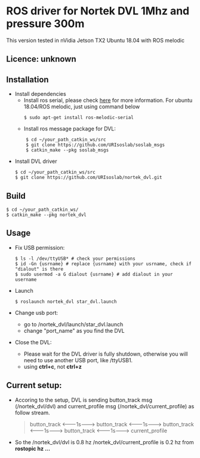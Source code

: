 # ROS driver for Nortek DVL 1Mhz and pressure 300m
This version tested in nVidia Jetson TX2 Ubuntu 18.04 with ROS melodic

## Licence: unknown

## Installation
- Install dependencies
    - Install ros serial, please check [here](http://wiki.ros.org/serial) for more information. For ubuntu 18.04/ROS melodic, just using command below  
        ```
        $ sudo apt-get install ros-melodic-serial 

        ```
    - Install ros message package for DVL:
    ```shell
        $ cd ~/your_path_catkin_ws/src
        $ git clone https://github.com/URIsoslab/soslab_msgs
        $ catkin_make --pkg soslab_msgs
    ```
- Install DVL driver
    ```
    $ cd ~/your_path_catkin_ws/src
    $ git clone https://github.com/URIsoslab/nortek_dvl.git
    ```

## Build
```
$ cd ~/your_path_catkin_ws/
$ catkin_make --pkg nortek_dvl
```

## Usage
- Fix USB permission: 
    ```shell
    $ ls -l /dev/ttyUSB* # check your permissions
    $ id -Gn {usrname} # replace {usrname} with your usrname, check if "dialout" is there
    $ sudo usermod -a G dialout {usrname} # add dialout in your username
    ```
- Launch
    ```shell
    $ roslaunch nortek_dvl star_dvl.launch
    ```

- Change usb port: 
    - go to /nortek_dvl/launch/star_dvl.launch
    - change "port_name" as you find the DVL

- Close the DVL:
    - Please wait for the DVL driver is fully shutdown, otherwise you will need to use another USB port, like /ttyUSB1.
    - using **ctrl+c**, not **ctrl+z**

## Current setup:

- Accoring to the setup, DVL is sending button_track msg (/nortek_dvl/dvl) and current_profile msg (/nortek_dvl/current_profile) as follow stream.

    >button_track <---1s---> button_track <---1s---> button_track <---1s---> button_track <---1s---> current_profile
- So the /nortek_dvl/dvl is 0.8 hz  /nortek_dvl/current_profile is 0.2 hz from **rostopic hz ...**